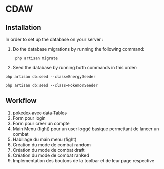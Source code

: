 # CDAW

## Installation

In order to set up the database on your server :

1. Do the database migrations by running the following command:


        php artisan migrate
      
2. Seed the database by running both commands in this order:
  ```
  php artisan db:seed --class=EnergySeeder
  ```
  ```
  php artisan db:seed --class=PokemonSeeder
  ```
## Workflow

1. <del>pokedex avec data Tables</del>
2. Form pour login
3. Form pour créer un compte
4. Main Menu (fight) pour un user loggé basique permettant de lancer un combat
5. Habillage du main menu (fight)
6. Création du mode de combat random
7. Création du mode de combat draft
8. Création du mode de combat ranked
9. Implémentation des boutons de la toolbar et de leur page respective
